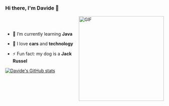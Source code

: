 
### Hi there, I'm Davide 👋
<img align="right" height="270px" alt="GIF" src="https://c.tenor.com/yA5R1AMuuBAAAAAC/car-drift.gif" style="max-width: 100%;">
<br>
<br>

  - 🔭 I’m currently learning **Java**   
 
  - 🌱 I love **cars** and **technology**         

  - ⚡ Fun fact: my dog is a **Jack Russel**


[![Davide's GitHub stats](https://github-readme-stats.vercel.app/api/top-langs/?username=DavideSaddi&layout=compact)](https://github.com/anuraghazra/github-readme-stats)

<!--
**DavideSaddi/DavideSaddi** is a ✨ _special_ ✨ repository because its `README.md` (this file) appears on your GitHub profile.

Here are some ideas to get you started:

- 🔭 I’m currently working on ...
- 🌱 I’m currently learning ...
- 🤔 I’m looking for help with ...
- 💬 Ask me about ...
- 📫 How to reach me: ...
- 😄 Pronouns: ...
- ⚡ Fun fact: ...
-->
